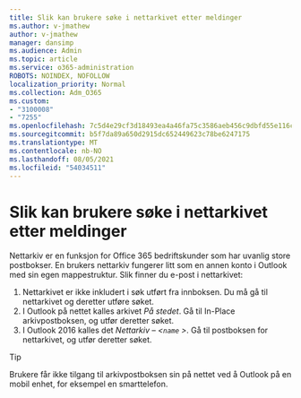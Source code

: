 ```yaml
---
title: Slik kan brukere søke i nettarkivet etter meldinger
ms.author: v-jmathew
author: v-jmathew
manager: dansimp
ms.audience: Admin
ms.topic: article
ms.service: o365-administration
ROBOTS: NOINDEX, NOFOLLOW
localization_priority: Normal
ms.collection: Adm_O365
ms.custom:
- "3100008"
- "7255"
ms.openlocfilehash: 7c5d4e29cf3d18493ea4a46fa75c3586aeb456c9dbfd55e116caa67b6cd11202
ms.sourcegitcommit: b5f7da89a650d2915dc652449623c78be6247175
ms.translationtype: MT
ms.contentlocale: nb-NO
ms.lasthandoff: 08/05/2021
ms.locfileid: "54034511"
---
```

# <a name="how-users-can-search-their-online-archive-for-messages"></a>Slik kan brukere søke i nettarkivet etter meldinger

Nettarkiv er en funksjon for Office 365 bedriftskunder som har uvanlig store postbokser. En brukers nettarkiv fungerer litt som en annen konto i Outlook med sin egen mappestruktur. Slik finner du e-post i nettarkivet:

1. Nettarkivet er ikke inkludert i søk utført fra innboksen. Du må gå til nettarkivet og deretter utføre søket.
2. I Outlook på nettet kalles arkivet *På stedet*. Gå til In-Place arkivpostboksen, og utfør deretter søket.
3. I Outlook 2016 kalles det *Nettarkiv – <`name` >*. Gå til postboksen for nettarkivet, og utfør deretter søket.

> [!TIP]
> Brukere får ikke tilgang til arkivpostboksen sin på nettet ved å Outlook på en mobil enhet, for eksempel en smarttelefon.
